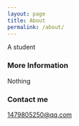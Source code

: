 ```yaml
---
layout: page
title: About
permalink: /about/
---
```


A student

### More Information

Nothing

### Contact me

[1479805250@qq.com](mailto:1479805250@qq.com)

